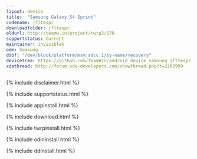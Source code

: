 ```yaml
---
layout: device
title:  "Samsung Galaxy S4 Sprint"
codename: jfltespr
downloadfolder: jfltespr
oldurl: http://teamw.in/project/twrp2/178
supportstatus: Current
maintainer: invisiblek
oem: Samsung
ddof: "/dev/block/platform/msm_sdcc.1/by-name/recovery"
devicetree: https://github.com/TeamWin/android_device_samsung_jfltespr
xdathread: http://forum.xda-developers.com/showthread.php?t=2262999
---
```


{% include disclaimer.html %}

{% include supportstatus.html %}

{% include appinstall.html %}

{% include download.html %}

{% include twrpinstall.html %}

{% include odininstall.html %}

{% include ddinstall.html %}
